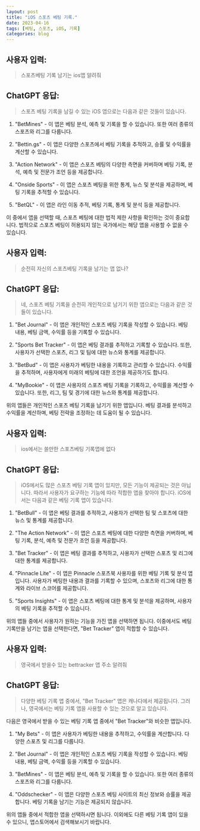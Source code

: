 ```yaml
---
layout: post
title: "iOS 스포츠 베팅 기록."
date: 2023-04-16
tags: [베팅, 스포츠, iOS, 기록]
categories: blog
---
```


## 사용자 입력:
> 스포츠베팅 기록 남기는 ios앱 알려줘

## ChatGPT 응답:
> 스포츠 베팅 기록을 남길 수 있는 iOS 앱으로는 다음과 같은 것들이 있습니다.

1. "BetMines" - 이 앱은 베팅 분석, 예측 및 기록을 할 수 있습니다. 또한 여러 종류의 스포츠와 리그를 다룹니다.

2. "Bettin.gs" - 이 앱은 다양한 스포츠에서 베팅 기록을 추적하고, 승률 및 수익률을 계산할 수 있습니다.

3. "Action Network" - 이 앱은 스포츠 베팅의 다양한 측면을 커버하며 베팅 기록, 분석, 예측 및 전문가 조언 등을 제공합니다.

4. "Onside Sports" - 이 앱은 스포츠 베팅을 위한 통계, 뉴스 및 분석을 제공하며, 베팅 기록을 추적할 수 있습니다.

5. "BetQL" - 이 앱은 라인 이동 추적, 베팅 기록, 통계 및 분석 등을 제공합니다.

이 중에서 앱을 선택할 때, 스포츠 베팅에 대한 법적 제한 사항을 확인하는 것이 중요합니다. 법적으로 스포츠 베팅이 허용되지 않는 국가에서는 해당 앱을 사용할 수 없을 수 있습니다.

## 사용자 입력:
> 순전히 자신의 스포츠베팅 기록을 남기는 앱 없나?

## ChatGPT 응답:
> 네, 스포츠 베팅 기록을 순전히 개인적으로 남기기 위한 앱으로는 다음과 같은 것들이 있습니다.

1. "Bet Journal" - 이 앱은 개인적인 스포츠 베팅 기록을 작성할 수 있습니다. 베팅 내용, 베팅 금액, 수익률 등을 기록할 수 있습니다.

2. "Sports Bet Tracker" - 이 앱은 베팅 결과를 추적하고 기록할 수 있습니다. 또한, 사용자가 선택한 스포츠, 리그 및 팀에 대한 뉴스와 통계를 제공합니다.

3. "BetBud" - 이 앱은 사용자가 베팅한 내용을 기록하고 관리할 수 있습니다. 수익률을 추적하며, 사용자에게 미래의 베팅에 대한 조언을 제공하기도 합니다.

4. "MyBookie" - 이 앱은 사용자의 스포츠 베팅 기록을 기록하고, 수익률을 계산할 수 있습니다. 또한, 리그, 팀 및 경기에 대한 뉴스와 통계를 제공합니다.

위의 앱들은 개인적인 스포츠 베팅 기록을 남기기 위한 앱입니다. 베팅 결과를 분석하고 수익률을 계산하며, 베팅 전략을 조정하는 데 도움이 될 수 있습니다.

## 사용자 입력:
> ios에서는 쓸만한 스포츠베팅 기록앱에 없다

## ChatGPT 응답:
> iOS에서도 많은 스포츠 베팅 기록 앱이 있지만, 모든 기능이 제공되는 것은 아닙니다. 따라서 사용자가 요구하는 기능에 따라 적합한 앱을 찾아야 합니다. iOS에서는 다음과 같은 베팅 기록 앱이 있습니다.

1. "BetBull" - 이 앱은 베팅 결과를 추적하고, 사용자가 선택한 팀 및 스포츠에 대한 뉴스 및 통계를 제공합니다.

2. "The Action Network" - 이 앱은 스포츠 베팅에 대한 다양한 측면을 커버하며, 베팅 기록, 분석, 예측 및 전문가 조언 등을 제공합니다.

3. "Bet Tracker" - 이 앱은 베팅 결과를 추적하고, 사용자가 선택한 스포츠 및 리그에 대한 통계를 제공합니다.

4. "Pinnacle Lite" - 이 앱은 Pinnacle 스포츠북 사용자를 위한 베팅 기록 및 분석 앱입니다. 사용자가 베팅한 내용과 결과를 기록할 수 있으며, 스포츠와 리그에 대한 통계와 라이브 스코어를 제공합니다.

5. "Sports Insights" - 이 앱은 스포츠 베팅에 대한 통계 및 분석을 제공하며, 사용자의 베팅 기록을 추적할 수 있습니다.

위의 앱들 중에서 사용자가 원하는 기능을 가진 앱을 선택하면 됩니다. 이중에서도 베팅 기록만을 남기는 앱을 선택한다면, "Bet Tracker" 앱이 적합할 수 있습니다.

## 사용자 입력:
> 영국에서 받을수 있는 bettracker 앱 주소 알려줘

## ChatGPT 응답:
> 다양한 베팅 기록 앱 중에서, "Bet Tracker" 앱은 캐나다에서 제공됩니다. 그러나, 영국에서는 베팅 기록 앱을 사용할 수 있는 것으로 알고 있습니다.

다음은 영국에서 받을 수 있는 베팅 기록 앱 중에서 "Bet Tracker"와 비슷한 앱입니다.

1. "My Bets" - 이 앱은 사용자가 베팅한 내용을 추적하고, 수익률을 계산합니다. 다양한 스포츠 및 리그를 다룹니다.

2. "Bet Journal" - 이 앱은 개인적인 스포츠 베팅 기록을 작성할 수 있습니다. 베팅 내용, 베팅 금액, 수익률 등을 기록할 수 있습니다.

3. "BetMines" - 이 앱은 베팅 분석, 예측 및 기록을 할 수 있습니다. 또한 여러 종류의 스포츠와 리그를 다룹니다.

4. "Oddschecker" - 이 앱은 다양한 스포츠 베팅 사이트의 최신 정보와 승률을 제공합니다. 베팅 기록을 남기는 기능은 제공되지 않습니다.

위의 앱들 중에서 적합한 앱을 선택하시면 됩니다. 이외에도 다른 베팅 기록 앱이 있을 수 있으니, 앱스토어에서 검색해보시기 바랍니다.

